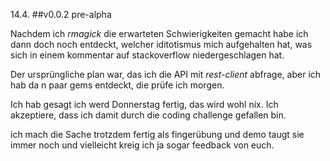 14.4.
##v0.0.2 pre-alpha

Nachdem ich _rmagick_ die erwarteten Schwierigkeiten gemacht habe ich dann doch noch entdeckt, welcher iditotismus mich aufgehalten hat, was sich in einem kommentar auf stackoverflow niedergeschlagen hat.

Der ursprüngliche plan war, das ich die API mit _rest-client_ abfrage, aber ich hab da n paar gems entdeckt, die prüfe ich morgen.

Ich hab gesagt ich werd Donnerstag fertig, das wird wohl nix. Ich akzeptiere, dass ich damit durch die coding challenge gefallen bin.

ich mach die Sache trotzdem fertig als fingerübung und demo taugt sie immer noch und vielleicht kreig ich ja sogar feedback von euch.